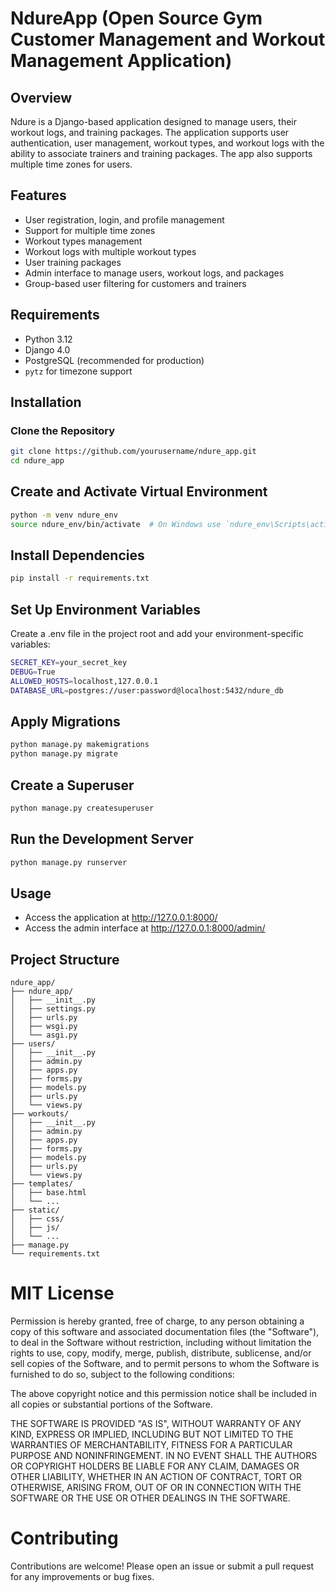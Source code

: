 # NdureApp (Open Source Gym Customer Management and Workout Management Application)

## Overview
Ndure is a Django-based application designed to manage users, their workout logs, and training packages. The application supports user authentication, user management, workout types, and workout logs with the ability to associate trainers and training packages. The app also supports multiple time zones for users.

## Features
- User registration, login, and profile management
- Support for multiple time zones
- Workout types management
- Workout logs with multiple workout types
- User training packages
- Admin interface to manage users, workout logs, and packages
- Group-based user filtering for customers and trainers

## Requirements
- Python 3.12
- Django 4.0
- PostgreSQL (recommended for production)
- `pytz` for timezone support

## Installation

### Clone the Repository
```sh
git clone https://github.com/yourusername/ndure_app.git
cd ndure_app
```

## Create and Activate Virtual Environment

```sh
python -m venv ndure_env
source ndure_env/bin/activate  # On Windows use `ndure_env\Scripts\activate`
```

## Install Dependencies

```sh
pip install -r requirements.txt
```

## Set Up Environment Variables
Create a .env file in the project root and add your environment-specific variables:

```sh
SECRET_KEY=your_secret_key
DEBUG=True
ALLOWED_HOSTS=localhost,127.0.0.1
DATABASE_URL=postgres://user:password@localhost:5432/ndure_db
```

## Apply Migrations
```sh
python manage.py makemigrations
python manage.py migrate
```

## Create a Superuser
```sh
python manage.py createsuperuser
```

## Run the Development Server
```sh
python manage.py runserver
```
## Usage

- Access the application at http://127.0.0.1:8000/
- Access the admin interface at http://127.0.0.1:8000/admin/


## Project Structure

```
ndure_app/
├── ndure_app/
│   ├── __init__.py
│   ├── settings.py
│   ├── urls.py
│   ├── wsgi.py
│   └── asgi.py
├── users/
│   ├── __init__.py
│   ├── admin.py
│   ├── apps.py
│   ├── forms.py
│   ├── models.py
│   ├── urls.py
│   └── views.py
├── workouts/
│   ├── __init__.py
│   ├── admin.py
│   ├── apps.py
│   ├── forms.py
│   ├── models.py
│   ├── urls.py
│   └── views.py
├── templates/
│   ├── base.html
│   └── ...
├── static/
│   ├── css/
│   ├── js/
│   └── ...
├── manage.py
└── requirements.txt
```

# MIT License

Permission is hereby granted, free of charge, to any person obtaining a copy
of this software and associated documentation files (the "Software"), to deal
in the Software without restriction, including without limitation the rights
to use, copy, modify, merge, publish, distribute, sublicense, and/or sell
copies of the Software, and to permit persons to whom the Software is
furnished to do so, subject to the following conditions:

The above copyright notice and this permission notice shall be included in all
copies or substantial portions of the Software.

THE SOFTWARE IS PROVIDED "AS IS", WITHOUT WARRANTY OF ANY KIND, EXPRESS OR
IMPLIED, INCLUDING BUT NOT LIMITED TO THE WARRANTIES OF MERCHANTABILITY,
FITNESS FOR A PARTICULAR PURPOSE AND NONINFRINGEMENT. IN NO EVENT SHALL THE
AUTHORS OR COPYRIGHT HOLDERS BE LIABLE FOR ANY CLAIM, DAMAGES OR OTHER
LIABILITY, WHETHER IN AN ACTION OF CONTRACT, TORT OR OTHERWISE, ARISING FROM,
OUT OF OR IN CONNECTION WITH THE SOFTWARE OR THE USE OR OTHER DEALINGS IN THE
SOFTWARE.


# Contributing
Contributions are welcome! Please open an issue or submit a pull request for any improvements or bug fixes.

